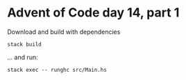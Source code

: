 # Advent of Code day 14, part 1

Download and build with dependencies
```
stack build
```

... and run:
```
stack exec -- runghc src/Main.hs
```
